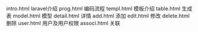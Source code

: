 intro.html laravel介绍
prog.html  编码流程
templ.html 模板介绍
table.html 生成表
model.html 模型
detail.html 详情
add.html 添加
edit.html 修改
delete.html 删除
user.html 用户及用户权限
associ.html 关联